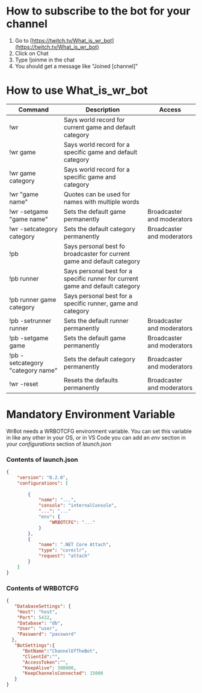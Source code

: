 # How to subscribe to the bot for your channel
1. Go to [https://twitch.tv/What_is_wr_bot](https://twitch.tv/What_is_wr_bot)
2. Click on Chat
3. Type !joinme in the chat
4. You should get a message like "Joined [channel]"

# How to use What_is_wr_bot
| Command | Description | Access |
| ----------- | ----------- | ----------- |
| !wr | Says world record for current game and default category |
| !wr game | Says world record for a specific game and default category |
| !wr game category | Says world record for a specific game and category |
| !wr "game name" | Quotes can be used for names with multiple words |
| !wr -setgame "game name" | Sets the default game permanently | Broadcaster and moderators |
| !wr -setcategory category | Sets the default category permanently | Broadcaster and moderators |
| !pb | Says personal best fo broadcaster for current game and default category |
| !pb runner | Says personal best for a specific runner for current game and default category |
| !pb runner game category | Says personal best for a specific runner, game and category |
| !pb -setrunner runner | Sets the default runner permanently | Broadcaster and moderators |
| !pb -setgame game | Sets the default game permanently | Broadcaster and moderators |
| !pb -setcategory "category name" | Sets the default category permanently | Broadcaster and moderators |
| !wr -reset | Resets the defaults permanently | Broadcaster and moderators |

# Mandatory Environment Variable 
WrBot needs a WRBOTCFG environment variable. You can set this variable in like any other in your OS, or in VS Code you can add an *env* section in your *configurations* section of *launch.json*

### Contents of launch.json
````json
{
    "version": "0.2.0",
    "configurations": [
        
        {
            "name": "...",
            "console": "internalConsole",
            "...": "..."
            "env": {
                "WRBOTCFG": "..."
            }
        },
        {
            "name": ".NET Core Attach",
            "type": "coreclr",
            "request": "attach"
        }
    ]
}
````

### Contents of WRBOTCFG
````json
{
   "DatabaseSettings": {
    "Host": "host",
    "Port": 5432,
    "Database": "db",
    "User": "user",
    "Password": "password"
  },
   "BotSettings":{
      "BotName":"ChannelOfTheBot",
      "ClientId":"",
      "AccessToken":"",
      "KeepAlive": 300000,
      "KeepChannelsConnected": 15000
   }
}
````
